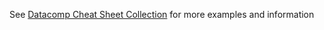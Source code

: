 See [Datacomp Cheat Sheet Collection](https://www.datacamp.com/cheat-sheet/category/python) for more examples and information




